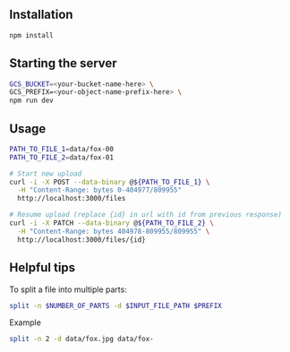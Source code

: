 ## Installation

```sh
npm install
```


## Starting the server

```sh
GCS_BUCKET=<your-bucket-name-here> \
GCS_PREFIX=<your-object-name-prefix-here> \
npm run dev
```


## Usage

```sh
PATH_TO_FILE_1=data/fox-00
PATH_TO_FILE_2=data/fox-01

# Start new upload
curl -i -X POST --data-binary @${PATH_TO_FILE_1} \
  -H "Content-Range: bytes 0-404977/809955"
  http://localhost:3000/files

# Resume upload (replace {id} in url with id from previous response)
curl -i -X PATCH --data-binary @${PATH_TO_FILE_2} \
  -H "Content-Range: bytes 404978-809955/809955" \
  http://localhost:3000/files/{id}
```


## Helpful tips

To split a file into multiple parts:

```sh
split -n $NUMBER_OF_PARTS -d $INPUT_FILE_PATH $PREFIX
```

Example

```sh
split -n 2 -d data/fox.jpg data/fox-
```
